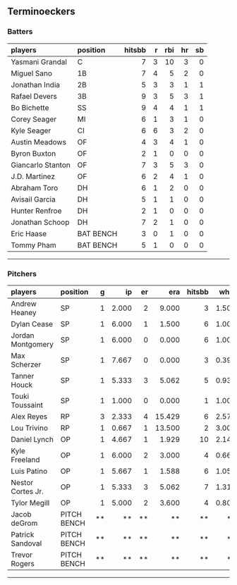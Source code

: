 ## Terminoeckers

### Batters

 
|players           |position  | hitsbb|  r| rbi| hr| sb| 
|:-----------------|:---------|------:|--:|---:|--:|--:| 
|Yasmani Grandal   |C         |      7|  3|  10|  3|  0| 
|Miguel Sano       |1B        |      7|  4|   5|  2|  0| 
|Jonathan India    |2B        |      5|  3|   3|  1|  1| 
|Rafael Devers     |3B        |      9|  3|   5|  3|  1| 
|Bo Bichette       |SS        |      9|  4|   4|  1|  1| 
|Corey Seager      |MI        |      6|  1|   3|  1|  0| 
|Kyle Seager       |CI        |      6|  6|   3|  2|  0| 
|Austin Meadows    |OF        |      4|  3|   4|  1|  0| 
|Byron Buxton      |OF        |      2|  1|   0|  0|  0| 
|Giancarlo Stanton |OF        |      7|  3|   5|  3|  0| 
|J.D. Martinez     |OF        |      6|  2|   4|  1|  0| 
|Abraham Toro      |DH        |      6|  1|   2|  0|  0| 
|Avisail Garcia    |DH        |      5|  1|   1|  0|  0| 
|Hunter Renfroe    |DH        |      2|  1|   0|  0|  0| 
|Jonathan Schoop   |DH        |      7|  2|   1|  0|  0| 
|Eric Haase        |BAT BENCH |      3|  0|   1|  0|  0| 
|Tommy Pham        |BAT BENCH |      5|  1|   0|  0|  0| 


* * *

### Pitchers

 
|players           |position    |  g|    ip| er|    era| hitsbb|  whip| so|  w| sv| 
|:-----------------|:-----------|--:|-----:|--:|------:|------:|-----:|--:|--:|--:| 
|Andrew Heaney     |SP          |  1| 2.000|  2|  9.000|      3| 1.500|  2|  0|  0| 
|Dylan Cease       |SP          |  1| 6.000|  1|  1.500|      6| 1.000| 11|  1|  0| 
|Jordan Montgomery |SP          |  1| 6.000|  0|  0.000|      6| 1.000|  3|  0|  0| 
|Max Scherzer      |SP          |  1| 7.667|  0|  0.000|      3| 0.391| 10|  1|  0| 
|Tanner Houck      |SP          |  1| 5.333|  3|  5.062|      5| 0.938|  3|  0|  0| 
|Touki Toussaint   |SP          |  1| 1.000|  0|  0.000|      1| 1.000|  0|  0|  0| 
|Alex Reyes        |RP          |  3| 2.333|  4| 15.429|      6| 2.571|  3|  0|  1| 
|Lou Trivino       |RP          |  1| 0.667|  1| 13.500|      2| 3.000|  0|  0|  0| 
|Daniel Lynch      |OP          |  1| 4.667|  1|  1.929|     10| 2.143|  4|  0|  0| 
|Kyle Freeland     |OP          |  1| 6.000|  2|  3.000|      4| 0.667|  7|  1|  0| 
|Luis Patino       |OP          |  1| 5.667|  1|  1.588|      6| 1.059|  5|  1|  0| 
|Nestor Cortes Jr. |OP          |  1| 5.333|  3|  5.062|      7| 1.312|  4|  0|  0| 
|Tylor Megill      |OP          |  1| 5.000|  2|  3.600|      4| 0.800|  5|  1|  0| 
|Jacob deGrom      |PITCH BENCH | **|    **| **|     **|     **|    **| **| **| **| 
|Patrick Sandoval  |PITCH BENCH | **|    **| **|     **|     **|    **| **| **| **| 
|Trevor Rogers     |PITCH BENCH | **|    **| **|     **|     **|    **| **| **| **| 


* * *


